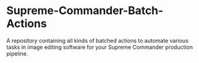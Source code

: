 # Supreme-Commander-Batch-Actions
A repository containing all kinds of batched actions to automate various tasks in image editing software for your Supreme Commander production pipeline.
